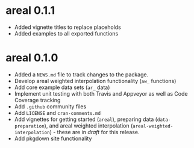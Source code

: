 # areal 0.1.1

* Added vignette titles to replace placeholds
* Added examples to all exported functions

# areal 0.1.0

* Added a `NEWS.md` file to track changes to the package.
* Develop areal weighted interpolation functionality (`aw_` functions)
* Add core example data sets (`ar_` data)
* Implement unit testing with both Travis and Appveyor as well as Code Coverage tracking
* Add `.github` community files
* Add `LICENSE` and `cran-comments.md`
* Add vignettes for getting started (`areal`), preparing data (`data-preparation`), and areal weighted interpolation (`areal-weighted-interpolation`) - these are in *draft* for this release.
* Add pkgdown site functionality
